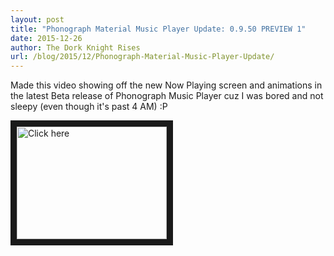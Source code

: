 ```yaml
---
layout: post
title: "Phonograph Material Music Player Update: 0.9.50 PREVIEW 1"
date: 2015-12-26
author: The Dork Knight Rises
url: /blog/2015/12/Phonograph-Material-Music-Player-Update/
---
```


Made this video showing off the new Now Playing screen and animations in the latest Beta release of Phonograph Music Player cuz I was bored and not sleepy (even though it's past 4 AM) :P﻿

<a href="http://www.youtube.com/watch?feature=player_embedded&v=Rheb3wQEjNU
" target="_blank"><img src="http://img.youtube.com/vi/Rheb3wQEjNU/0.jpg" 
alt="Click here" width="240" height="180" border="10" /></a>
